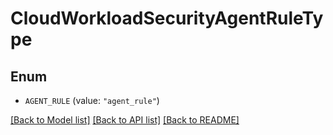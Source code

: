 # CloudWorkloadSecurityAgentRuleType

## Enum

- `AGENT_RULE` (value: `"agent_rule"`)

[[Back to Model list]](../README.md#documentation-for-models) [[Back to API list]](../README.md#documentation-for-api-endpoints) [[Back to README]](../README.md)
